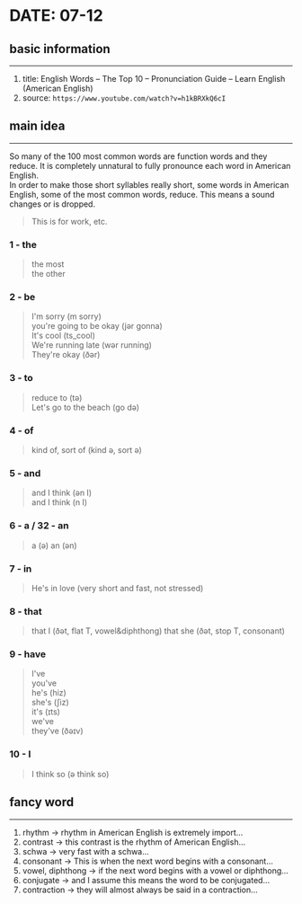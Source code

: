 # DATE: 07-12

## basic information
--------------------
1. title: English Words – The Top 10 – Pronunciation Guide – Learn English (American English)
2. source: `https://www.youtube.com/watch?v=h1kBRXkQ6cI`

## main idea
------------
So many of the 100 most common words are function words and they reduce. It is completely unnatural to fully pronounce each word in American English.  
In order to make those short syllables really short, some words in American English, some of the most common words, reduce. This means a sound changes or is dropped.  
> This is for work, etc.
### 1 - the
> the most  
> the other
### 2 - be
> I'm sorry (m sorry)  
> you're going to be okay (jər gonna)  
> It's cool (ts_cool)  
> We're running late (wər running)  
> They're okay (ðər)  
### 3 - to
> reduce to (tə)  
> Let's go to the beach (go də)
### 4 - of
> kind of, sort of (kind ə, sort ə)  
### 5 - and
> and I think (ən I)  
> and I think (n I)  
### 6 - a / 32 - an
> a (ə)
> an (ən)  
### 7 - in
> He's in love (very short and fast, not stressed)  
### 8 - that
> that I (ðət, flat T, vowel&diphthong)
> that she (ðət, stop T, consonant)  
### 9 - have
> I've  
> you've  
> he's (hiz)  
> she's (ʃiz)  
> it's (ɪts)  
> we've  
> they've (ðəɪv)
### 10 - I
> I think so (ə think so)

## fancy word
-------------
1. rhythm -> rhythm in American English is extremely import...
2. contrast -> this contrast is the rhythm of American English...
3. schwa -> very fast with a schwa...
4. consonant -> This is when the next word begins with a consonant...
5. vowel, diphthong -> if the next word begins with a vowel or diphthong...
6. conjugate -> and I assume this means the word to be conjugated...
7. contraction -> they will almost always be said in a contraction...

